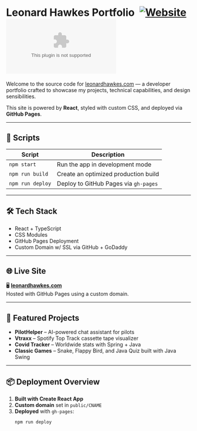 # Leonard Hawkes Portfolio &nbsp;[![Website](https://img.shields.io/website?url=https%3A%2F%2Fleonardhawkes.com&style=flat-square)](https://leonardhawkes.com) ![GitHub](https://img.shields.io/github/last-commit/LeonardHawkes/leonardhawkes.com?style=flat-square)

Welcome to the source code for [leonardhawkes.com](https://leonardhawkes.com) — a developer portfolio crafted to showcase my projects, technical capabilities, and design sensibilities.

This site is powered by **React**, styled with custom CSS, and deployed via **GitHub Pages**.

---

## 🚀 Scripts

| Script | Description |
|--------|-------------|
| `npm start` | Run the app in development mode |
| `npm run build` | Create an optimized production build |
| `npm run deploy` | Deploy to GitHub Pages via `gh-pages` |

---

## 🛠 Tech Stack

- React + TypeScript
- CSS Modules
- GitHub Pages Deployment
- Custom Domain w/ SSL via GitHub + GoDaddy

---

## 🌐 Live Site

🖥️ **[leonardhawkes.com](https://leonardhawkes.com)**  
Hosted with GitHub Pages using a custom domain.

---

## 📸 Featured Projects

- **PilotHelper** – AI-powered chat assistant for pilots
- **Vtraxx** – Spotify Top Track cassette tape visualizer
- **Covid Tracker** – Worldwide stats with Spring + Java
- **Classic Games** – Snake, Flappy Bird, and Java Quiz built with Java Swing

---

## 📦 Deployment Overview

1. **Built with Create React App**
2. **Custom domain** set in `public/CNAME`
3. **Deployed** with `gh-pages`:
   ```bash
   npm run deploy
